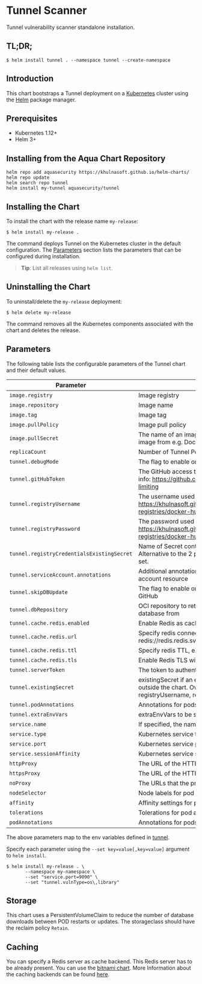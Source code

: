 # Tunnel Scanner

Tunnel vulnerability scanner standalone installation.

## TL;DR;

```
$ helm install tunnel . --namespace tunnel --create-namespace
```

## Introduction

This chart bootstraps a Tunnel deployment on a [Kubernetes](http://kubernetes.io) cluster using the
[Helm](https://helm.sh) package manager.

## Prerequisites

- Kubernetes 1.12+
- Helm 3+

## Installing from the Aqua Chart Repository

```
helm repo add aquasecurity https://khulnasoft.github.io/helm-charts/
helm repo update
helm search repo tunnel
helm install my-tunnel aquasecurity/tunnel
```

## Installing the Chart

To install the chart with the release name `my-release`:

```
$ helm install my-release .
```

The command deploys Tunnel on the Kubernetes cluster in the default configuration. The [Parameters](#parameters)
section lists the parameters that can be configured during installation.

> **Tip**: List all releases using `helm list`.

## Uninstalling the Chart

To uninstall/delete the `my-release` deployment:

```
$ helm delete my-release
```

The command removes all the Kubernetes components associated with the chart and deletes the release.

## Parameters

The following table lists the configurable parameters of the Tunnel chart and their default values.

| Parameter                                  | Description                                                                                                                                     | Default                        |
| ------------------------------------------ | ----------------------------------------------------------------------------------------------------------------------------------------------- | ------------------------------ |
| `image.registry`                           | Image registry                                                                                                                                  | `docker.io`                    |
| `image.repository`                         | Image name                                                                                                                                      | `khulnasoft/tunnel`            |
| `image.tag`                                | Image tag                                                                                                                                       | `{TAG_NAME}`                   |
| `image.pullPolicy`                         | Image pull policy                                                                                                                               | `IfNotPresent`                 |
| `image.pullSecret`                         | The name of an imagePullSecret used to pull tunnel image from e.g. Docker Hub or a private registry                                             |                                |
| `replicaCount`                             | Number of Tunnel Pods to run                                                                                                                    | `1`                            |
| `tunnel.debugMode`                         | The flag to enable or disable Tunnel debug mode                                                                                                 | `false`                        |
| `tunnel.gitHubToken`                       | The GitHub access token to download Tunnel DB. More info: https://github.com/khulnasoft/tunnel#github-rate-limiting                             |                                |
| `tunnel.registryUsername`                  | The username used to log in at dockerhub. More info: https://khulnasoft.github.io/tunnel/dev/advanced/private-registries/docker-hub/            |                                |
| `tunnel.registryPassword`                  | The password used to log in at dockerhub. More info: https://khulnasoft.github.io/tunnel/dev/advanced/private-registries/docker-hub/            |                                |
| `tunnel.registryCredentialsExistingSecret` | Name of Secret containing dockerhub credentials. Alternative to the 2 parameters above, has precedence if set.                                  |                                |
| `tunnel.serviceAccount.annotations`        | Additional annotations to add to the Kubernetes service account resource                                                                        |                                |
| `tunnel.skipDBUpdate`                      | The flag to enable or disable Tunnel DB downloads from GitHub                                                                                   | `false`                        |
| `tunnel.dbRepository`                      | OCI repository to retrieve the tunnel vulnerability database from                                                                               | `ghcr.io/khulnasoft/tunnel-db` |
| `tunnel.cache.redis.enabled`               | Enable Redis as caching backend                                                                                                                 | `false`                        |
| `tunnel.cache.redis.url`                   | Specify redis connection url, e.g. redis://redis.redis.svc:6379                                                                                 | ``                             |
| `tunnel.cache.redis.ttl`                   | Specify redis TTL, e.g. 3600s or 24h                                                                                                            | ``                             |
| `tunnel.cache.redis.tls`                   | Enable Redis TLS with public certificates                                                                                                       | ``                             |
| `tunnel.serverToken`                       | The token to authenticate Tunnel client with Tunnel server                                                                                      | ``                             |
| `tunnel.existingSecret`                    | existingSecret if an existing secret has been created outside the chart. Overrides gitHubToken, registryUsername, registryPassword, serverToken | ``                             |
| `tunnel.podAnnotations`                    | Annotations for pods created by statefulset                                                                                                     | `{}`                           |
| `tunnel.extraEnvVars`                      | extraEnvVars to be set on the container                                                                                                         | `{}`                           |
| `service.name`                             | If specified, the name used for the Tunnel service                                                                                              |                                |
| `service.type`                             | Kubernetes service type                                                                                                                         | `ClusterIP`                    |
| `service.port`                             | Kubernetes service port                                                                                                                         | `4954`                         |
| `service.sessionAffinity`                  | Kubernetes service session affinity                                                                                                             | `ClientIP`                     |
| `httpProxy`                                | The URL of the HTTP proxy server                                                                                                                |                                |
| `httpsProxy`                               | The URL of the HTTPS proxy server                                                                                                               |                                |
| `noProxy`                                  | The URLs that the proxy settings do not apply to                                                                                                |                                |
| `nodeSelector`                             | Node labels for pod assignment                                                                                                                  |                                |
| `affinity`                                 | Affinity settings for pod assignment                                                                                                            |                                |
| `tolerations`                              | Tolerations for pod assignment                                                                                                                  |                                |
| `podAnnotations`                           | Annotations for pods created by statefulset                                                                                                     | `{}`                           |

The above parameters map to the env variables defined in [tunnel](https://github.com/khulnasoft/tunnel#configuration).

Specify each parameter using the `--set key=value[,key=value]` argument to `helm install`.

```
$ helm install my-release . \
       --namespace my-namespace \
       --set "service.port=9090" \
       --set "tunnel.vulnType=os\,library"
```

## Storage

This chart uses a PersistentVolumeClaim to reduce the number of database downloads between POD restarts or updates. The storageclass should have the reclaim policy `Retain`.

## Caching

You can specify a Redis server as cache backend. This Redis server has to be already present. You can use the [bitnami chart](https://bitnami.com/stack/redis/helm).
More Information about the caching backends can be found [here](https://github.com/khulnasoft/tunnel#specify-cache-backend).
